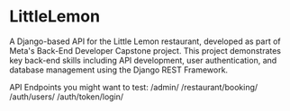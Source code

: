 # LittleLemon
A Django-based API for the Little Lemon restaurant, developed as part of Meta's Back-End Developer Capstone project. This project demonstrates key back-end skills including API development, user authentication, and database management using the Django REST Framework.


API Endpoints you might want to test:
/admin/
/restaurant/booking/
/auth/users/
/auth/token/login/
